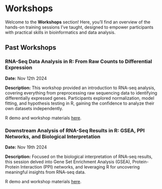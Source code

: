 # Workshops  

Welcome to the **Workshops** section! Here, you’ll find an overview of the hands-on training sessions I’ve taught, designed to empower participants with practical skills in bioinformatics and data analysis.  

## Past Workshops  

### RNA-Seq Data Analysis in R: From Raw Counts to Differential Expression  

**Date:** Nov 12th 2024 

**Description:** This workshop provided an introduction to RNA-seq analysis, covering everything from preprocessing raw sequencing data to identifying differentially expressed genes. Participants explored normalization, model fitting, and hypothesis testing in R, gaining the confidence to analyze their own datasets independently.

R demo and workshop materials [here](https://github.com/merlinis12/RNA-Seq-Data-Analysis-in-R). 

### Downstream Analysis of RNA-Seq Results in R: GSEA, PPI Networks, and Biological Interpretation  

**Date:** Nov 19th 2024

**Description:** Focused on the biological interpretation of RNA-seq results, this session delved into Gene Set Enrichment Analysis (GSEA), Protein-Protein Interaction (PPI) networks, and leveraging R for uncovering meaningful insights from RNA-seq data. 

R demo and workshop materials [here](https://github.com/merlinis12/Downstream-Analysis-of-RNA-Seq-Results).  

